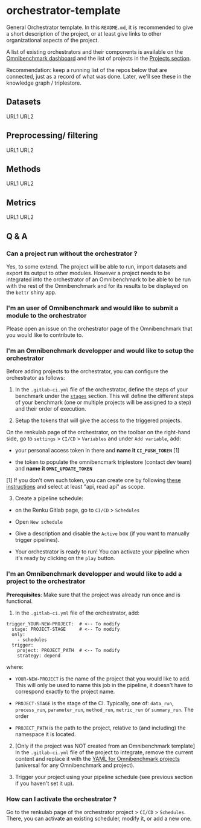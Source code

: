 # orchestrator-template 

General Orchestrator template. In this `README.md`, it is recommended to give a short description of the project, or at least give links to other organizational aspects of the project.

A list of existing orchestrators and their components is available on the [Omnibenchmark dashboard](https://omnibenchmark.pages.uzh.ch/omb-site/p/benchmarks/) and the list of projects in the [Projects section](https://omnibenchmark.pages.uzh.ch/omb-site/p/projects/).

Recommendation: keep a running list of the repos below that are connected, just as a record of what was done. Later, we'll see these in the knowledge graph / triplestore.

## Datasets

URL1
URL2

## Preprocessing/ filtering

URL1
URL2

## Methods

URL1
URL2

## Metrics


URL1
URL2


## Q & A 

### Can a project run without the orchestrator ? 

Yes, to some extend. The project will be able to run, import datasets and export its output to other 
modules. However a project needs to be integrated into the orchestrator of an Omnibenchmark to be able to 
be run with the rest of the Omnibenchmark and for its results to be displayed on the `bettr` shiny app. 

### I'm an **user of Omnibenchmark** and would like to submit a module to the orchestrator

Please open an issue on the orchestrator page of the Omnibenchmark that you would like to contribute to. 

### I'm an **Omnibenchmark developper** and would like to setup the orchestrator 

Before adding projects to the orchestrator, you can configure the orchestrator as follows: 

1) In the `.gitlab-ci.yml` file of the orchestrator, define the steps of your benchmark under the [`stages`](https://github.com/omnibenchmark/contributed-project-templates/blob/dev/orchestrator/.gitlab-ci.yml#L35) section. This will define the different steps of your benchmark (one or multiple projects will be assigned to a step) and their order of execution. 

2) Setup the tokens that will give the access to the triggered projects.

On the renkulab page of the orchestrator, on the toolbar on the right-hand side, go to `settings` > `CI/CD` > `Variables` 
and under `Add variable`, add: 

- your personal access token in there and **name it `CI_PUSH_TOKEN`** [1]

- the token to populate the omnibencmark triplestore (contact dev team) and **name it `OMNI_UPDATE_TOKEN`**

[1] If you don't own such token, you can create one by following 
[these instructions](https://docs.gitlab.com/ee/user/profile/personal_access_tokens.html) and 
select at least "api, read api" as scope. 

3) Create a pipeline schedule: 

- on the Renku Gitlab page, go to `CI/CD` > `Schedules`

- Open `New schedule` 

- Give a description and disable the `Active` box (if you want to manually trigger pipelines). 

- Your orchestrator is ready to run! You can activate your pipeline when it's ready by clicking on the `play` button. 

### I'm an **Omnibenchmark developper** and would like to add a project to the orchestrator 

**Prerequisites**: Make sure that the project was already run once and is functional. 

1) In the `.gitlab-ci.yml` file of the orchestrator, add: 

```
trigger_YOUR-NEW-PROJECT:  # <-- To modify
  stage: PROJECT-STAGE     # <-- To modify
  only:
    - schedules
  trigger: 
    project: PROJECT_PATH  # <-- To modify
    strategy: depend
``` 

where: 

- `YOUR-NEW-PROJECT` is the name of the project that you would like to add. This will only be used to name this job in the pipeline, it doesn't have to correspond exactly to the project name. 

- `PROJECT-STAGE` is the stage of the CI. Typically, one of: `data_run`, `process_run`, 
`parameter_run`, `method_run`, `metric_run` or `summary_run`. The order

- `PROJECT_PATH` is the path to the project, relative to (and including) the namespace it is located. 

2) [Only if the project was NOT created from an Omnibenchmark template] 
In the `.gitlab-ci.yml` file of the project to integrate, remove the current content and replace it with the [YAML for Omnibenchmark projects ](https://github.com/omnibenchmark/contributed-project-templates/blob/main/omni-data-py/.gitlab-ci.yml) (universal for any Omnibenchmark and project).


3) Trigger your project using your pipeline schedule (see previous section if you haven't set it up). 

### How can I activate the orchestrator ? 

Go to the renkulab page of the orchestrator project > `CI/CD` > `Schedules`. There, you can activate 
an existing scheduler, modify it, or add a new one. 




